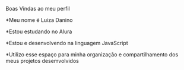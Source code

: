 Boas Vindas ao meu perfil

*Meu nome é Luiza Danino

*Estou estudando no Alura

*Estou e desenvolvendo na linguagem JavaScript

*Utilizo esse espaço para minha organização e compartilhamento dos meus projetos desemvolvidos

